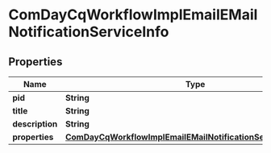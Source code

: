 

# ComDayCqWorkflowImplEmailEMailNotificationServiceInfo

## Properties

Name | Type | Description | Notes
------------ | ------------- | ------------- | -------------
**pid** | **String** |  |  [optional]
**title** | **String** |  |  [optional]
**description** | **String** |  |  [optional]
**properties** | [**ComDayCqWorkflowImplEmailEMailNotificationServiceProperties**](ComDayCqWorkflowImplEmailEMailNotificationServiceProperties.md) |  |  [optional]



